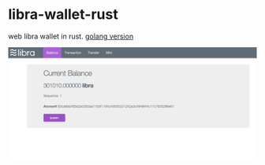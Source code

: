 # libra-wallet-rust
web libra wallet in rust. [golang version](https://github.com/smallnest/libra-wallet)

![](snapshoot.png)